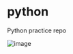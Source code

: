 # python
Python practice repo

![image](https://user-images.githubusercontent.com/19383145/166506430-cf09baff-7d43-411e-a8ec-f43281d8d185.png)
